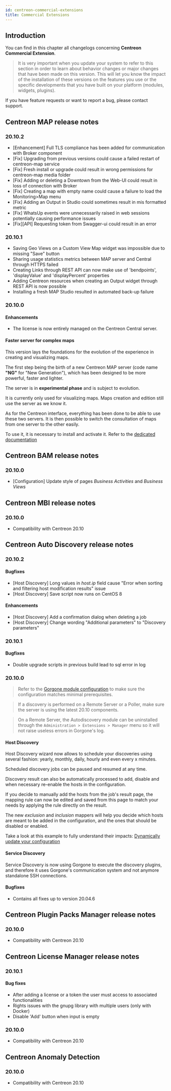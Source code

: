 ```yaml
---
id: centreon-commercial-extensions
title: Commercial Extensions
---
```


## Introduction

You can find in this chapter all changelogs concerning **Centreon Commercial
Extension**.

> It is very important when you update your system to refer to this section in
> order to learn about behavior changes or major changes that have been made on
> this version. This will let you know the impact of the installation of these
> versions on the features you use or the specific developments that you have
> built on your platform (modules, widgets, plugins).

If you have feature requests or want to report a bug, please contact support.

## Centreon MAP release notes

### 20.10.2

* [Enhancement] Full TLS compliance has been added for communication with Broker component
* [Fix] Upgrading from previous versions could cause a failed restart of centreon-map service
* [Fix] Fresh install or upgrade could result in wrong permissions for centreon-map media folder
* [Fix] Adding or deleting a Downtown from the Web-UI could result in loss of connection with Broker
* [Fix] Creating a map with empty name could cause a failure to load the Monitoring>Map menu
* [Fix] Adding an Output in Studio could sometimes result in mis formatted metric
* [Fix] WhatsUp events were unnecessarily raised in web sessions potentially causing performance issues
* [Fix][API] Requesting token from Swagger-ui could result in an error

### 20.10.1

* Saving Geo Views on a Custom View Map widget was impossible due to missing "Save" button
* Sharing usage statistics metrics between MAP server and Central through HTTPS failed
* Creating Links through REST API can now make use of 'bendpoints', 'displayValue' and 'displayPercent' properties
* Adding Centreon resources when creating an Output widget through REST API is now possible
* Installing a fresh MAP Studio resulted in automated back-up failure

### 20.10.0

#### Enhancements

-   The license is now entirely managed on the Centreon Central server.

#### Faster server for complex maps

This version lays the foundations for the evolution of the experience
in creating and visualizing maps.

The first step being the birth of a new Centreon MAP server (code name
**"NG"** for "New Generation"), which has been designed to be more
powerful, faster and lighter.

The server is in **experimental phase** and is subject to evolution.

It is currently only used for visualizing maps. Maps creation and edition
still use the server as we know it.

As for the Centreon interface, everything has been done to be able to
use these two servers. It is then possible to switch the consultation of
maps from one server to the other easily.

To use it, it is necessary to install and activate it. Refer to the
[dedicated documentation](../graph-views/install.html#centreon-map-ng)

## Centreon BAM release notes

### 20.10.0

- [Configuration] Update style of pages *Business Activities* and
  *Business Views*

## Centreon MBI release notes

### 20.10.0

- Compatibility with Centreon 20.10

## Centreon Auto Discovery release notes

### 20.10.2

#### Bugfixes

- [Host Discovery] Long values in *host.ip* field cause "Error when sorting
  and filtering host modification results" issue
- [Host Discovery] Save script now runs on CentOS 8

#### Enhancements

- [Host Discovery] Add a confirmation dialog when deleting a job
- [Host Discovery] Change wording "Additional parameters" to "Discovery
  parameters"

### 20.10.1

#### Bugfixes

- Double upgrade scripts in previous build lead to sql error in log

### 20.10.0

> Refer to the [Gorgone module configuration](../monitoring/discovery/administration.html#gorgone-module-configuration)
> to make sure the configuration matches minimal prerequisites.

> If a discovery is performed on a Remote Server or a Poller, make sure
> the server is using the latest 20.10 components.

> On a Remote Server, the Autodiscovery module can be uninstalled through
> the `Administration > Extensions > Manager` menu so it will not raise
> useless errors in Gorgone's log.

#### Host Discovery

Host Discovery wizard now allows to schedule your discoveries using several
fashion: yearly, monthly, daily, hourly and even every x minutes.

Scheduled discovery jobs can be paused and resumed at any time.

Discovery result can also be automatically processed to add, disable and
when necessary re-enable the hosts in the configuration.

If you decide to manually add the hosts from the job's result page, the
mapping rule can now be edited and saved from this page to match
your needs by applying the rule directly on the result.

The new *exclusion* and *inclusion* mappers will help you decide which hosts
are meant to be added in the configuration, and the ones that should be
disabled or enabled.

Take a look at this example to fully understand their impacts:
[Dynamically update your configuration](../monitoring/discovery/hosts-discovery.html#dynamically-update-your-configuration)

#### Service Discovery

Service Discovery is now using Gorgone to execute the discovery plugins,
and therefore it uses Gorgone's communication system and not anymore
standalone SSH connections.

#### Bugfixes

- Contains all fixes up to version 20.04.6

## Centreon Plugin Packs Manager release notes

### 20.10.0

- Compatibility with Centreon 20.10

## Centreon License Manager release notes

### 20.10.1

#### Bug fixes

- After adding a license or a token the user must access to associated functionalities
- Rights issues with the gnupg library with multiple users (only with Docker)
- Disable 'Add' button when input is empty

### 20.10.0

- Compatibility with Centreon 20.10

## Centreon Anomaly Detection

### 20.10.0

- Compatibility with Centreon 20.10
